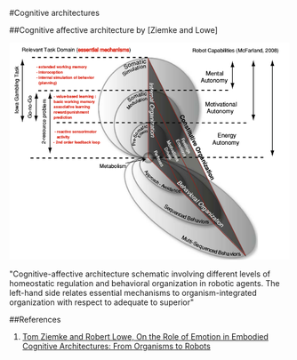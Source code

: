 #Cognitive architectures

##Cognitive affective architecture by [Ziemke and Lowe]

![Cognitive affective architecture](figure17_cognitive_affective_architecture.png)

"Cognitive-affective architecture schematic involving different levels of homeostatic regulation and behavioral organization in robotic agents. The left-hand side relates essential mechanisms to organism-integrated organization with respect to adequate to superior"

##References

1. [Tom Ziemke and Robert Lowe, On the Role of Emotion in Embodied Cognitive Architectures: From Organisms to Robots](http://link.springer.com/article/10.1007%2Fs12559-009-9012-0?LI=true)
